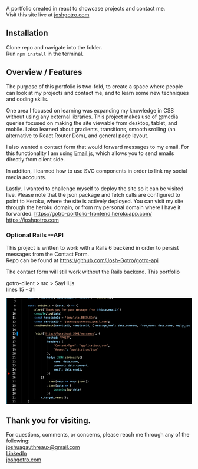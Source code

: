 
A portfolio created in react to showcase projects and contact me.   
Visit this site live at [joshgotro.com](https://joshgotro.com)

## Installation
Clone repo and navigate into the folder.     
Run `npm install` in the terminal.  

## Overview / Features

The purpose of this portfolio is two-fold, to create a space where people can look at my projects and contact me, and to learn some new techniques and coding skills. 

One area I focused on learning was expanding my knowledge in CSS without using any external libraries. This project makes use of @media queries focused on making the site viewable from desktop, tablet, and mobile. I also learned about gradients, transitions, smooth srolling (an alternative to React Router Dom), and general page layout. 

I also wanted a contact form that would forward messages to my email. For this functionality I am using [Email.js](https://www.emailjs.com/), which allows you to send emails directly from client side. 

In additon, I learned how to use SVG components in order to link my social media accounts. 

Lastly, I wanted to challenge myself to deploy the site so it can be visited live. Please note that the json.package and fetch calls are configured to point to Heroku, where the site is actively deployed. You can visit my site through the heroku domain, or from my personal domain where I have it forwarded.
https://gotro-portfolio-frontend.herokuapp.com/
https://joshgotro.com

### Optional Rails --API
This project is written to work with a Rails 6 backend in order to persist messages from the Contact Form.   
Repo can be found at https://github.com/Josh-Gotro/gotro-api

The contact form will still work without the Rails backend. This portfolio

gotro-client > src > SayHi.js  
lines 15 - 31   

  
    
      
![Items to remove if backend not needed. (15 - 31)](./assets/Fetch.png)


  
    
      
## Thank you for visiting.   
For questions, comments, or concerns, please reach me through any of the following:  
joshuagauthreaux@gmail.com    
[LinkedIn](https://www.linkedin.com/in/josh-gauthreaux/)  
[joshgotro.com](https://joshgotro.com)  
   